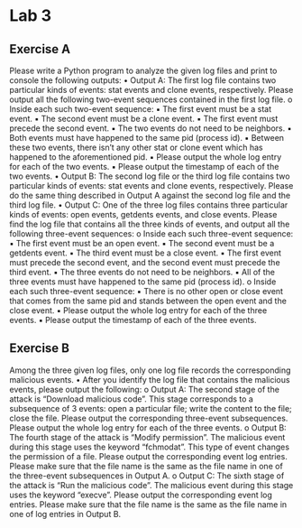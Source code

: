 # Lab 3

## Exercise A

Please write a Python program to analyze the given log files and print to console the following outputs:
• Output A: The first log file contains two particular kinds of events: stat events and clone events,
respectively. Please output all the following two-event sequences contained in the first log file.
o Inside each such two-event sequence:
▪ The first event must be a stat event.
▪ The second event must be a clone event.
▪ The first event must precede the second event.
▪ The two events do not need to be neighbors.
▪ Both events must have happened to the same pid (process id).
▪ Between these two events, there isn’t any other stat or clone event which has
happened to the aforementioned pid.
▪ Please output the whole log entry for each of the two events.
▪ Please output the timestamp of each of the two events.
• Output B: The second log file or the third log file contains two particular kinds of events: stat events
and clone events, respectively. Please do the same thing described in Output A against the second log
file and the third log file.
• Output C: One of the three log files contains three particular kinds of events: open events, getdents
events, and close events. Please find the log file that contains all the three kinds of events, and output
all the following three-event sequences:
o Inside each such three-event sequence:
▪ The first event must be an open event.
▪ The second event must be a getdents event.
▪ The third event must be a close event.
▪ The first event must precede the second event, and the second event must precede
the third event.
▪ The three events do not need to be neighbors.
▪ All of the three events must have happened to the same pid (process id).
o Inside each such three-event sequence:
▪ There is no other open or close event that comes from the same pid and stands
between the open event and the close event.
▪ Please output the whole log entry for each of the three events.
▪ Please output the timestamp of each of the three events.

## Exercise B

Among the three given log files, only one log file records the corresponding malicious events.
• After you identify the log file that contains the malicious events, please output the following:
o Output A: The second stage of the attack is “Download malicious code”. This stage
corresponds to a subsequence of 3 events: open a particular file; write the content to the file;
close the file. Please output the corresponding three-event subsequences. Please output the
whole log entry for each of the three events.
o Output B: The fourth stage of the attack is “Modify permission”. The malicious event during this
stage uses the keyword “fchmodat”. This type of event changes the permission of a file.
Please output the corresponding event log entries. Please make sure that the file name is the
same as the file name in one of the three-event subsequences in Output A.
o Output C: The sixth stage of the attack is “Run the malicious code”. The malicious event during
this stage uses the keyword “execve”. Please output the corresponding event log entries.
Please make sure that the file name is the same as the file name in one of log entries in Output
B.
